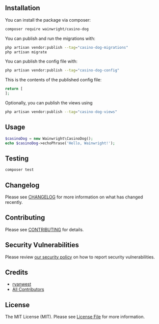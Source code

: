 ## Installation

You can install the package via composer:
```bash
composer require wainwright/casino-dog
```

You can publish and run the migrations with:

```bash
php artisan vendor:publish --tag="casino-dog-migrations"
php artisan migrate
```

You can publish the config file with:

```bash
php artisan vendor:publish --tag="casino-dog-config"
```

This is the contents of the published config file:

```php
return [
];
```

Optionally, you can publish the views using

```bash
php artisan vendor:publish --tag="casino-dog-views"
```

## Usage

```php
$casinoDog = new Wainwright\CasinoDog();
echo $casinoDog->echoPhrase('Hello, Wainwright!');
```

## Testing

```bash
composer test
```

## Changelog

Please see [CHANGELOG](CHANGELOG.md) for more information on what has changed recently.

## Contributing

Please see [CONTRIBUTING](https://github.com/ryandro/.github/blob/main/CONTRIBUTING.md) for details.

## Security Vulnerabilities

Please review [our security policy](../../security/policy) on how to report security vulnerabilities.

## Credits

- [ryanwest](https://github.com/ryandro)
- [All Contributors](../../contributors)

## License

The MIT License (MIT). Please see [License File](LICENSE.md) for more information.
